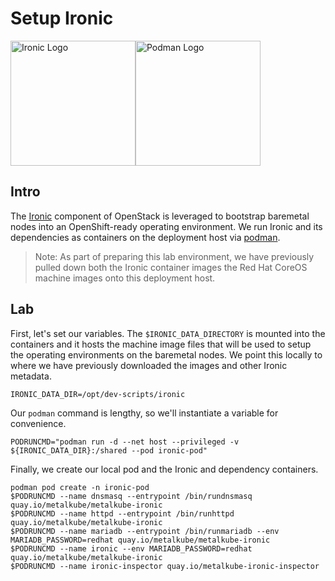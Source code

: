 # Setup Ironic

<img src="https://avatars1.githubusercontent.com/u/35034937?s=400&v=4" alt="Ironic Logo" width="200px"><img src="https://media.mastodon.at/system/media_attachments/files/001/553/566/original/f0ee34263aa771be.png" alt="Podman Logo" width="200px">

## Intro

The [Ironic](https://wiki.openstack.org/wiki/Ironic) component of OpenStack is leveraged to bootstrap baremetal nodes into an OpenShift-ready operating environment. We run Ironic and its dependencies as containers on the deployment host via [podman](https://podman.io/).

> Note: As part of preparing this lab environment, we have previously pulled down both the Ironic container images the Red Hat CoreOS machine images onto this deployment host.

## Lab

First, let's set our variables. The `$IRONIC_DATA_DIRECTORY` is mounted into the containers and it hosts the machine image files that will be used to setup the operating environments on the baremetal nodes. We point this locally to where we have previously downloaded the images and other Ironic metadata.
```
IRONIC_DATA_DIR=/opt/dev-scripts/ironic
```

Our `podman` command is lengthy, so we'll instantiate a variable for convenience.
```
PODRUNCMD="podman run -d --net host --privileged -v ${IRONIC_DATA_DIR}:/shared --pod ironic-pod"
```

Finally, we create our local pod and the Ironic and dependency containers.
```
podman pod create -n ironic-pod
$PODRUNCMD --name dnsmasq --entrypoint /bin/rundnsmasq quay.io/metalkube/metalkube-ironic
$PODRUNCMD --name httpd --entrypoint /bin/runhttpd quay.io/metalkube/metalkube-ironic
$PODRUNCMD --name mariadb --entrypoint /bin/runmariadb --env MARIADB_PASSWORD=redhat quay.io/metalkube/metalkube-ironic
$PODRUNCMD --name ironic --env MARIADB_PASSWORD=redhat quay.io/metalkube/metalkube-ironic
$PODRUNCMD --name ironic-inspector quay.io/metalkube-ironic-inspector
```
